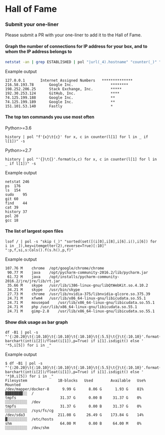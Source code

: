 # Hall of Fame

### Submit your one-liner

Please submit a PR with your one-liner to add it to the Hall of Fame.

#### Graph the number of connections for IP address for your box, and to whom the IP address belongs to

```bash
netstat -an | grep ESTABLISHED | pol "|url(_4).hostname" "counter(_)" ":x, c: Cols(17,40,None).f(x, get([' '.join(l[1:]) for l in sh(['whois', x],s=T) if 'OrgName' in l[0]], 0), '*' * c)"
```

Example output

```
127.0.0.1	    Internet Assigned Numbers	**************
216.58.193.78	    Google Inc.              	********
198.252.206.25	    Stack Exchange, Inc.     	*****
192.30.253.124	    GitHub, Inc.             	****
74.125.199.188	    Google Inc.              	**
74.125.199.189	    Google Inc.              	**
151.101.53.140	    Fastly                   	*
```


#### The top ten commands you use most often
Python>=3.6
```
history | pol "f'{x}\t{c}' for x, c in counter(l[1] for l in _ if l[1])" -s     
```

Python>=2.7
```
history | pol "'{}\t{}'.format(x,c) for x, c in counter(l[1] for l in _ if l[1])" -s
```

Example output

```
netstat	246
ps	176
ls	154
sudo	95
git	60
find	44
cat	39
history	37
pol	20
gcc	18
```

#### The list of largest open files

```
lsof / | pol -s "skip (_)" "sorted(set([(i[0],i[8],i[6].i(),i[6]) for i in _]),key=itemgetter(2),reverse=True)[:10]" ":p,f,si,s:Cols().f(s.h(),p,f)"
```

Example output

```
107.76 M	chrome	/opt/google/chrome/chrome
 90.77 M	java	/opt/pycharm-community-2016.2/lib/pycharm.jar
 61.72 M	java	/opt/installs/pycharm-community-2016.2/jre/jre/lib/rt.jar
 35.66 M	skype	/usr/lib/i386-linux-gnu/libQtWebKit.so.4.10.2
 34.21 M	skype	/usr/bin/skype
 27.73 M	chrome	/usr/lib/nvidia-375/libnvidia-glcore.so.375.39
 24.71 M	xfwm4	/usr/lib/x86_64-linux-gnu/libicudata.so.55.1
 24.71 M	mousepad	/usr/lib/x86_64-linux-gnu/libicudata.so.55.1
 24.71 M	php	/usr/lib/x86_64-linux-gnu/libicudata.so.55.1
 24.71 M	gimp-2.8	/usr/lib/x86_64-linux-gnu/libicudata.so.55.1
```

#### Show disk usage as bar graph

```
df -B1 | pol -s "'{:20.20}\t{:10.10}\t{:10.10}\t{:10.10}\t{:5.5}\t{}\t{:10.10}'.format(i[0],bytesize(i[1]),bytesize(i[2]),bytesize(i[3]),i[4], barchart(int(i[2])/float(i[1]),p=True) if i[1].isdigit() else ' '*5,i[5]) for i in _"
```

Example output
```
$ df -B1 | pol -s "'{:20.20}\t{:10.10}\t{:10.10}\t{:10.10}\t{:5.5}\t{}\t{:10.10}'.format(i[0],bytesize(i[1]),bytesize(i[2]),bytesize(i[3]),i[4], barchart(int(i[2])/float(i[1]),p=True) if i[1].isdigit() else ' '*10,i[5]) for i in _"
Filesystem          	1B-blocks 	Used      	Available 	Use% 	          	Mounted
/dev/mapper/docker-8	  9.99 G  	  8.06 G  	  1.93 G  	81%  	▓▓▓▓▓▓▓▓░░	/
tmpfs               	 31.37 G  	  0.00 B  	 31.37 G  	0%   	░░░░░░░░░░	/dev
tmpfs               	 31.37 G  	  0.00 B  	 31.37 G  	0%   	░░░░░░░░░░	/sys/fs/cg
/dev/sda3           	211.08 G  	 26.49 G  	173.84 G  	14%  	▓░░░░░░░░░	/etc/hosts
shm                 	 64.00 M  	  0.00 B  	 64.00 M  	0%   	░░░░░░░░░░	/dev/shm
```


